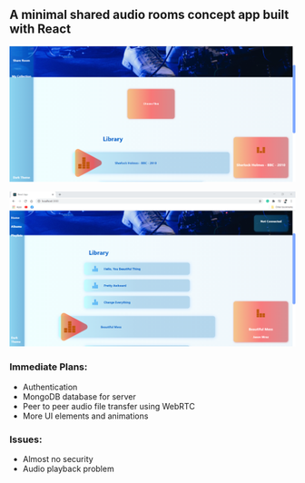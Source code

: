 ## A minimal shared audio rooms concept app built with React

![Alt text](https://raw.githubusercontent.com/SafalFrom2050/Project-Audio-React/main/screenshots/1.PNG "Screenshot 1")

![Alt text](https://raw.githubusercontent.com/SafalFrom2050/Project-Audio-React/main/screenshots/3.png "Screenshot 2")

### Immediate Plans:

- Authentication
- MongoDB database for server
- Peer to peer audio file transfer using WebRTC
- More UI elements and animations

### Issues:

- Almost no security
- Audio playback problem
